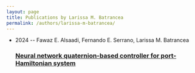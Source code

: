 ```yaml
---
layout: page
title: Publications by Larissa M. Batrancea
permalink: /authors/larissa-m-batrancea/
---
```


<ul class="post-list">
<li><span class='post-meta'>2024 -- Fawaz E. Alsaadi, Fernando E. Serrano, Larissa M. Batrancea</span><h3><a class='post-link' href='../../neural-network-quaternion-based-controller-for-port-hamiltonian-system'>Neural network quaternion-based controller for port-Hamiltonian system</a></h3></li>

</ul>

